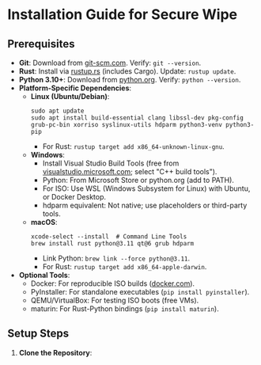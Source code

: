 # Installation Guide for Secure Wipe

## Prerequisites
- **Git**: Download from [git-scm.com](https://git-scm.com). Verify: `git --version`.
- **Rust**: Install via [rustup.rs](https://rustup.rs) (includes Cargo). Update: `rustup update`.
- **Python 3.10+**: Download from [python.org](https://python.org). Verify: `python --version`.
- **Platform-Specific Dependencies**:
  - **Linux (Ubuntu/Debian)**:
    ```
    sudo apt update
    sudo apt install build-essential clang libssl-dev pkg-config grub-pc-bin xorriso syslinux-utils hdparm python3-venv python3-pip
    ```
    - For Rust: `rustup target add x86_64-unknown-linux-gnu`.
  - **Windows**:
    - Install Visual Studio Build Tools (free from [visualstudio.microsoft.com](https://visualstudio.microsoft.com/downloads); select "C++ build tools").
    - Python: From Microsoft Store or python.org (add to PATH).
    - For ISO: Use WSL (Windows Subsystem for Linux) with Ubuntu, or Docker Desktop.
    - hdparm equivalent: Not native; use placeholders or third-party tools.
  - **macOS**:
    ```
    xcode-select --install  # Command Line Tools
    brew install rust python@3.11 qt@6 grub hdparm
    ```
    - Link Python: `brew link --force python@3.11`.
    - For Rust: `rustup target add x86_64-apple-darwin`.
- **Optional Tools**:
  - Docker: For reproducible ISO builds ([docker.com](https://docker.com)).
  - PyInstaller: For standalone executables (`pip install pyinstaller`).
  - QEMU/VirtualBox: For testing ISO boots (free VMs).
  - maturin: For Rust-Python bindings (`pip install maturin`).

## Setup Steps
1. **Clone the Repository**: